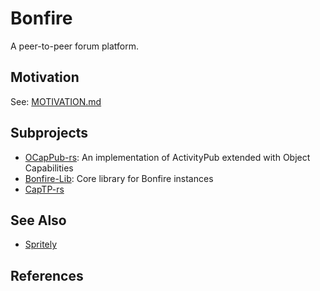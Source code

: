 # Bonfire

A peer-to-peer forum platform.

## Motivation

See: [MOTIVATION.md](MOTIVATION.md)

## Subprojects

* [OCapPub-rs](ocappub/README.md): An implementation of ActivityPub extended with Object Capabilities
* [Bonfire-Lib](bonfire-lib/README.md): Core library for Bonfire instances
* [CapTP-rs](capt)

## See Also

* [Spritely](https://spritelyproject.org/)

## References
